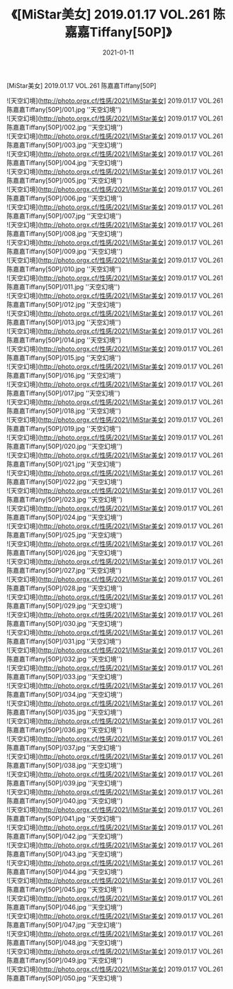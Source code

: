 ﻿---
layout: post
title:  《[MiStar美女] 2019.01.17 VOL.261 陈嘉嘉Tiffany[50P]》
date:   2021-01-11
img: http://photo.orgx.cf/性感/2021/[MiStar美女] 2019.01.17 VOL.261 陈嘉嘉Tiffany[50P]/000.jpg
categories: [美女, 性感, 泳衣]
---

[MiStar美女] 2019.01.17 VOL.261 陈嘉嘉Tiffany[50P]



![天空幻境](http://photo.orgx.cf/性感/2021/[MiStar美女] 2019.01.17 VOL.261 陈嘉嘉Tiffany[50P]/001.jpg ''天空幻境'') <br>
![天空幻境](http://photo.orgx.cf/性感/2021/[MiStar美女] 2019.01.17 VOL.261 陈嘉嘉Tiffany[50P]/002.jpg ''天空幻境'') <br>
![天空幻境](http://photo.orgx.cf/性感/2021/[MiStar美女] 2019.01.17 VOL.261 陈嘉嘉Tiffany[50P]/003.jpg ''天空幻境'') <br>
![天空幻境](http://photo.orgx.cf/性感/2021/[MiStar美女] 2019.01.17 VOL.261 陈嘉嘉Tiffany[50P]/004.jpg ''天空幻境'') <br>
![天空幻境](http://photo.orgx.cf/性感/2021/[MiStar美女] 2019.01.17 VOL.261 陈嘉嘉Tiffany[50P]/005.jpg ''天空幻境'') <br>
![天空幻境](http://photo.orgx.cf/性感/2021/[MiStar美女] 2019.01.17 VOL.261 陈嘉嘉Tiffany[50P]/006.jpg ''天空幻境'') <br>
![天空幻境](http://photo.orgx.cf/性感/2021/[MiStar美女] 2019.01.17 VOL.261 陈嘉嘉Tiffany[50P]/007.jpg ''天空幻境'') <br>
![天空幻境](http://photo.orgx.cf/性感/2021/[MiStar美女] 2019.01.17 VOL.261 陈嘉嘉Tiffany[50P]/008.jpg ''天空幻境'') <br>
![天空幻境](http://photo.orgx.cf/性感/2021/[MiStar美女] 2019.01.17 VOL.261 陈嘉嘉Tiffany[50P]/009.jpg ''天空幻境'') <br>
![天空幻境](http://photo.orgx.cf/性感/2021/[MiStar美女] 2019.01.17 VOL.261 陈嘉嘉Tiffany[50P]/010.jpg ''天空幻境'') <br>
![天空幻境](http://photo.orgx.cf/性感/2021/[MiStar美女] 2019.01.17 VOL.261 陈嘉嘉Tiffany[50P]/011.jpg ''天空幻境'') <br>
![天空幻境](http://photo.orgx.cf/性感/2021/[MiStar美女] 2019.01.17 VOL.261 陈嘉嘉Tiffany[50P]/012.jpg ''天空幻境'') <br>
![天空幻境](http://photo.orgx.cf/性感/2021/[MiStar美女] 2019.01.17 VOL.261 陈嘉嘉Tiffany[50P]/013.jpg ''天空幻境'') <br>
![天空幻境](http://photo.orgx.cf/性感/2021/[MiStar美女] 2019.01.17 VOL.261 陈嘉嘉Tiffany[50P]/014.jpg ''天空幻境'') <br>
![天空幻境](http://photo.orgx.cf/性感/2021/[MiStar美女] 2019.01.17 VOL.261 陈嘉嘉Tiffany[50P]/015.jpg ''天空幻境'') <br>
![天空幻境](http://photo.orgx.cf/性感/2021/[MiStar美女] 2019.01.17 VOL.261 陈嘉嘉Tiffany[50P]/016.jpg ''天空幻境'') <br>
![天空幻境](http://photo.orgx.cf/性感/2021/[MiStar美女] 2019.01.17 VOL.261 陈嘉嘉Tiffany[50P]/017.jpg ''天空幻境'') <br>
![天空幻境](http://photo.orgx.cf/性感/2021/[MiStar美女] 2019.01.17 VOL.261 陈嘉嘉Tiffany[50P]/018.jpg ''天空幻境'') <br>
![天空幻境](http://photo.orgx.cf/性感/2021/[MiStar美女] 2019.01.17 VOL.261 陈嘉嘉Tiffany[50P]/019.jpg ''天空幻境'') <br>
![天空幻境](http://photo.orgx.cf/性感/2021/[MiStar美女] 2019.01.17 VOL.261 陈嘉嘉Tiffany[50P]/020.jpg ''天空幻境'') <br>
![天空幻境](http://photo.orgx.cf/性感/2021/[MiStar美女] 2019.01.17 VOL.261 陈嘉嘉Tiffany[50P]/021.jpg ''天空幻境'') <br>
![天空幻境](http://photo.orgx.cf/性感/2021/[MiStar美女] 2019.01.17 VOL.261 陈嘉嘉Tiffany[50P]/022.jpg ''天空幻境'') <br>
![天空幻境](http://photo.orgx.cf/性感/2021/[MiStar美女] 2019.01.17 VOL.261 陈嘉嘉Tiffany[50P]/023.jpg ''天空幻境'') <br>
![天空幻境](http://photo.orgx.cf/性感/2021/[MiStar美女] 2019.01.17 VOL.261 陈嘉嘉Tiffany[50P]/024.jpg ''天空幻境'') <br>
![天空幻境](http://photo.orgx.cf/性感/2021/[MiStar美女] 2019.01.17 VOL.261 陈嘉嘉Tiffany[50P]/025.jpg ''天空幻境'') <br>
![天空幻境](http://photo.orgx.cf/性感/2021/[MiStar美女] 2019.01.17 VOL.261 陈嘉嘉Tiffany[50P]/026.jpg ''天空幻境'') <br>
![天空幻境](http://photo.orgx.cf/性感/2021/[MiStar美女] 2019.01.17 VOL.261 陈嘉嘉Tiffany[50P]/027.jpg ''天空幻境'') <br>
![天空幻境](http://photo.orgx.cf/性感/2021/[MiStar美女] 2019.01.17 VOL.261 陈嘉嘉Tiffany[50P]/028.jpg ''天空幻境'') <br>
![天空幻境](http://photo.orgx.cf/性感/2021/[MiStar美女] 2019.01.17 VOL.261 陈嘉嘉Tiffany[50P]/029.jpg ''天空幻境'') <br>
![天空幻境](http://photo.orgx.cf/性感/2021/[MiStar美女] 2019.01.17 VOL.261 陈嘉嘉Tiffany[50P]/030.jpg ''天空幻境'') <br>
![天空幻境](http://photo.orgx.cf/性感/2021/[MiStar美女] 2019.01.17 VOL.261 陈嘉嘉Tiffany[50P]/031.jpg ''天空幻境'') <br>
![天空幻境](http://photo.orgx.cf/性感/2021/[MiStar美女] 2019.01.17 VOL.261 陈嘉嘉Tiffany[50P]/032.jpg ''天空幻境'') <br>
![天空幻境](http://photo.orgx.cf/性感/2021/[MiStar美女] 2019.01.17 VOL.261 陈嘉嘉Tiffany[50P]/033.jpg ''天空幻境'') <br>
![天空幻境](http://photo.orgx.cf/性感/2021/[MiStar美女] 2019.01.17 VOL.261 陈嘉嘉Tiffany[50P]/034.jpg ''天空幻境'') <br>
![天空幻境](http://photo.orgx.cf/性感/2021/[MiStar美女] 2019.01.17 VOL.261 陈嘉嘉Tiffany[50P]/035.jpg ''天空幻境'') <br>
![天空幻境](http://photo.orgx.cf/性感/2021/[MiStar美女] 2019.01.17 VOL.261 陈嘉嘉Tiffany[50P]/036.jpg ''天空幻境'') <br>
![天空幻境](http://photo.orgx.cf/性感/2021/[MiStar美女] 2019.01.17 VOL.261 陈嘉嘉Tiffany[50P]/037.jpg ''天空幻境'') <br>
![天空幻境](http://photo.orgx.cf/性感/2021/[MiStar美女] 2019.01.17 VOL.261 陈嘉嘉Tiffany[50P]/038.jpg ''天空幻境'') <br>
![天空幻境](http://photo.orgx.cf/性感/2021/[MiStar美女] 2019.01.17 VOL.261 陈嘉嘉Tiffany[50P]/039.jpg ''天空幻境'') <br>
![天空幻境](http://photo.orgx.cf/性感/2021/[MiStar美女] 2019.01.17 VOL.261 陈嘉嘉Tiffany[50P]/040.jpg ''天空幻境'') <br>
![天空幻境](http://photo.orgx.cf/性感/2021/[MiStar美女] 2019.01.17 VOL.261 陈嘉嘉Tiffany[50P]/041.jpg ''天空幻境'') <br>
![天空幻境](http://photo.orgx.cf/性感/2021/[MiStar美女] 2019.01.17 VOL.261 陈嘉嘉Tiffany[50P]/042.jpg ''天空幻境'') <br>
![天空幻境](http://photo.orgx.cf/性感/2021/[MiStar美女] 2019.01.17 VOL.261 陈嘉嘉Tiffany[50P]/043.jpg ''天空幻境'') <br>
![天空幻境](http://photo.orgx.cf/性感/2021/[MiStar美女] 2019.01.17 VOL.261 陈嘉嘉Tiffany[50P]/044.jpg ''天空幻境'') <br>
![天空幻境](http://photo.orgx.cf/性感/2021/[MiStar美女] 2019.01.17 VOL.261 陈嘉嘉Tiffany[50P]/045.jpg ''天空幻境'') <br>
![天空幻境](http://photo.orgx.cf/性感/2021/[MiStar美女] 2019.01.17 VOL.261 陈嘉嘉Tiffany[50P]/046.jpg ''天空幻境'') <br>
![天空幻境](http://photo.orgx.cf/性感/2021/[MiStar美女] 2019.01.17 VOL.261 陈嘉嘉Tiffany[50P]/047.jpg ''天空幻境'') <br>
![天空幻境](http://photo.orgx.cf/性感/2021/[MiStar美女] 2019.01.17 VOL.261 陈嘉嘉Tiffany[50P]/048.jpg ''天空幻境'') <br>
![天空幻境](http://photo.orgx.cf/性感/2021/[MiStar美女] 2019.01.17 VOL.261 陈嘉嘉Tiffany[50P]/049.jpg ''天空幻境'') <br>
![天空幻境](http://photo.orgx.cf/性感/2021/[MiStar美女] 2019.01.17 VOL.261 陈嘉嘉Tiffany[50P]/050.jpg ''天空幻境'') <br>